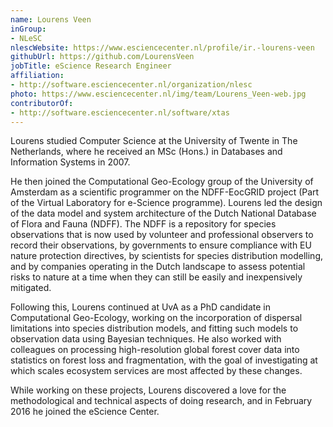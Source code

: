 ```yaml
---
name: Lourens Veen
inGroup:
- NLeSC
nlescWebsite: https://www.esciencecenter.nl/profile/ir.-lourens-veen
githubUrl: https://github.com/LourensVeen
jobTitle: eScience Research Engineer
affiliation:
- http://software.esciencecenter.nl/organization/nlesc
photo: https://www.esciencecenter.nl/img/team/Lourens_Veen-web.jpg
contributorOf:
- http://software.esciencecenter.nl/software/xtas
---
```

Lourens studied Computer Science at the University of Twente in
The Netherlands, where he received an MSc (Hons.) in Databases and Information
Systems in 2007.

He then joined the Computational Geo-Ecology group of the University of
Amsterdam as a scientific programmer on the NDFF-EocGRID project (Part of the
Virtual Laboratory for e-Science programme). Lourens led the design of the
data model and system architecture of the Dutch National Database of Flora and
Fauna (NDFF). The NDFF is a repository for species observations that is now
used by volunteer and professional observers to record their observations, by
governments to ensure compliance with EU nature protection directives, by
scientists for species distribution modelling, and by companies operating in
the Dutch landscape to assess potential risks to nature at a time when they
can still be easily and inexpensively mitigated.

Following this, Lourens continued at UvA as a PhD candidate in Computational
Geo-Ecology, working on the incorporation of dispersal limitations into
species distribution models, and fitting such models to observation data
using Bayesian techniques. He also worked with colleagues on processing
high-resolution global forest cover data into statistics on forest loss and
fragmentation, with the goal of investigating at which scales ecosystem
services are most affected by these changes.

While working on these projects, Lourens discovered a love for the
methodological and technical aspects of doing research, and in February 2016
he joined the eScience Center.

